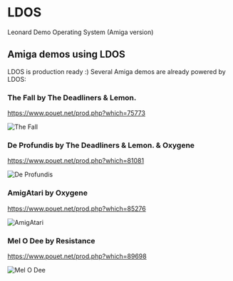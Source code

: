 # LDOS
Leonard Demo Operating System (Amiga version)

## Amiga demos using LDOS
LDOS is production ready :) Several Amiga demos are already powered by LDOS:

### The Fall by The Deadliners & Lemon.
https://www.pouet.net/prod.php?which=75773

![The Fall](https://content.pouet.net/files/screenshots/00075/00075773.png)

### De Profundis by The Deadliners & Lemon. & Oxygene
https://www.pouet.net/prod.php?which=81081

![De Profundis](https://content.pouet.net/files/screenshots/00081/00081081.jpg)

### AmigAtari by Oxygene
https://www.pouet.net/prod.php?which=85276

![AmigAtari](https://content.pouet.net/files/screenshots/00085/00085276.png)

### Mel O Dee by Resistance
https://www.pouet.net/prod.php?which=89698

![Mel O Dee](https://content.pouet.net/files/screenshots/00089/00089698.jpg)


